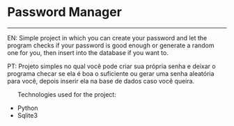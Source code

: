 <h1>Password Manager</h1>

<hr>

<p>EN: Simple project in which you can create your password and let the program checks if your password is good enough or generate a random one for you, then insert into the database if you want to.</p>

<p>PT: Projeto simples no qual você pode criar sua própria senha e deixar o programa checar se ela é boa o suficiente ou gerar uma senha aleatória para você, depois inserir ela na base de dados caso você queira.</p>

<ul>
    <p>Technologies used for the project: </p>
    <li>Python</li>
    <li>Sqlite3</li>
</ul>